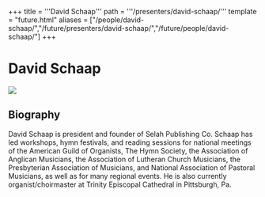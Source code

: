 +++
title = '''David Schaap'''
path = '''/presenters/david-schaap/'''
template = "future.html"
aliases = ["/people/david-schaap/","/future/presenters/david-schaap/","/future/people/david-schaap/"]
+++

<h1>David Schaap</h1>

<img class="speaker-photo" src="https://custom.cvent.com/C3A4539B19F74ABCB6FCE437F6BC0A74/files/event/910aaf2914d44586a56fbd0b3b2c31c0/d66b8b35c4b94c2382751b9bdfa19af0.jpg">
<h2>Biography</h2>
<p>David Schaap is president and founder of Selah Publishing Co. Schaap has led workshops, hymn festivals, and reading sessions for national meetings of the American Guild of Organists, The Hymn Society, the Association of Anglican Musicians, the Association of Lutheran Church Musicians, the Presbyterian Association of Musicians, and National Association of Pastoral Musicians, as well as for many regional events. He is also currently organist/choirmaster at Trinity Episcopal Cathedral in Pittsburgh, Pa.</p>

